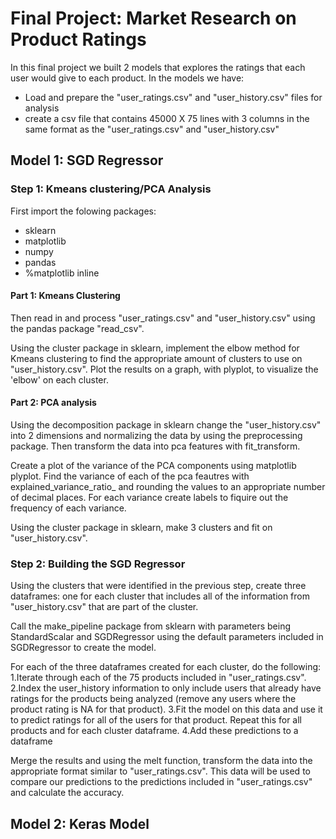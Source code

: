 # Final Project: Market Research on Product Ratings
In this final project we built 2 models that explores the ratings that each user would give to each product.
In the models we have:

* Load and prepare the "user_ratings.csv" and "user_history.csv" files for analysis
* create a csv file that contains 45000 X 75 lines with 3 columns in the same format as the "user_ratings.csv" and "user_history.csv"

## Model 1: SGD Regressor 

### Step 1: Kmeans clustering/PCA Analysis
First import the folowing packages: 
* sklearn
* matplotlib
* numpy 
* pandas
* %matplotlib inline
   
#### Part 1: Kmeans Clustering

Then read in and process "user_ratings.csv" and "user_history.csv" using the pandas package "read_csv".

Using the cluster package in sklearn, implement the elbow method for Kmeans clustering to find the appropriate amount of clusters to use on "user_history.csv". Plot the results on a graph, with plyplot, to visualize the 'elbow' on each cluster. 

#### Part 2: PCA analysis
Using the decomposition package in sklearn change the "user_history.csv" into 2 dimensions and normalizing the data by using the preprocessing package. Then transform the data into pca features with fit_transform.  

Create a plot of the variance of the PCA components using matplotlib plyplot. Find the variance of each of the pca feautres with explained_variance_ratio_ and rounding the values to an appropriate number of decimal places. For each variance create labels to fiquire out the frequency of each variance. 

Using the cluster package in sklearn, make 3 clusters and fit on "user_history.csv".


### Step 2: Building the SGD Regressor
Using the clusters that were identified in the previous step, create three dataframes: one for each cluster that includes all of the information from "user_history.csv" that are part of the cluster. 

Call the make_pipeline package from sklearn with parameters being StandardScalar and SGDRegressor using the default parameters included in SGDRegressor to create the model. 

For each of the three dataframes created for each cluster, do the following:
 1.Iterate through each of the 75 products included in "user_ratings.csv". 
 2.Index the user_history information to only include users that already have ratings for the products being analyzed (remove any users where the product rating is NA for that product). 
 3.Fit the model on this data and use it to predict ratings for all of the users for that product. Repeat this for all products and for each cluster dataframe.
 4.Add these predictions to a dataframe

Merge the results and using the melt function, transform the data into the appropriate format similar to "user_ratings.csv". This data will be used to compare our predictions to the predictions included in "user_ratings.csv" and calculate the accuracy.



## Model 2: Keras Model 
